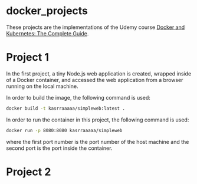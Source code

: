 # docker_projects
These projects are the implementations of the Udemy course [Docker and Kubernetes: The Complete Guide](https://www.udemy.com/course/docker-and-kubernetes-the-complete-guide/?couponCode=KEEPLEARNING).

# Project 1
In the first project, a tiny Node.js web application is created, wrapped inside of a Docker container, and accessed the web application from a browser running on the local machine.

In order to build the image, the following command is used:
```bash
docker build -t kasrraaaaa/simpleweb:latest .
```
In order to run the container in this project, the following command is used:
```bash
docker run -p 8080:8080 kasrraaaaa/simpleweb
```
where the first port number is the port number of the host machine and the second port is the port inside the container.

# Project 2
